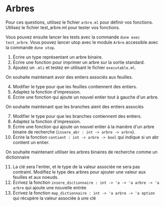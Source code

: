 # Arbres

Pour ces questions, utilisez le fichier `arbre.ml` pour définir vos fonctions. Utilisez le fichier test_arbre.ml pour tester vos fonctions.

Vous pouvez ensuite lancer les tests avec la commande `dune exec
test_arbre`. Vous pouvez lancer utop avec le module `Arbre` accessible avec la
commande `dune utop`.

1. Écrire un type représentant un arbre binaire.
2. Écrire une fonction pour imprimer un arbre sur la sortie standard.
3. Ajoutez un `.mli` et testez en utilisant le fichier `executable.ml`.

On souhaite maintenant avoir des entiers associés aux feuilles.

4. Modifier le type pour que les feuilles contiennent des entiers.
5. Adaptez la fonction d'impression.
6. Écrire une fonction qui ajoute un nouvel entier tout à gauche d'un arbre.

On souhaite maintenant que les branches aient des entiers associés

7. Modifier le type pour que les branches contiennent des entiers.
8. Adaptez la fonction d'impression.
9. Écrire une fonction qui ajoute un nouvel entier à la manière d'un arbre
   binaire de recherche (`insere_abr : int -> arbre -> arbre`).
10. Écrire la fonction `contient : int -> arbre -> bool` qui indique si un abr
   contient un entier.

On souhaite maintenant utiliser les arbres binaires de recherche comme un
dictionnaire

11. La clé sera l'entier, et le type de la valeur associée ne sera pas
   contraint. Modifiez le type des arbres pour ajouter une valeur aux feuilles
   et aux noeuds.
12. Écrivez la fonction `insere_dictionnaire : int -> 'a -> 'a arbre -> 'a
    arbre` qui ajoute une nouvelle entrée
13. Écrivez la fonction `map_dictionnaire : int -> 'a arbre -> 'a option` qui
    récupère la valeur associée à une clé

